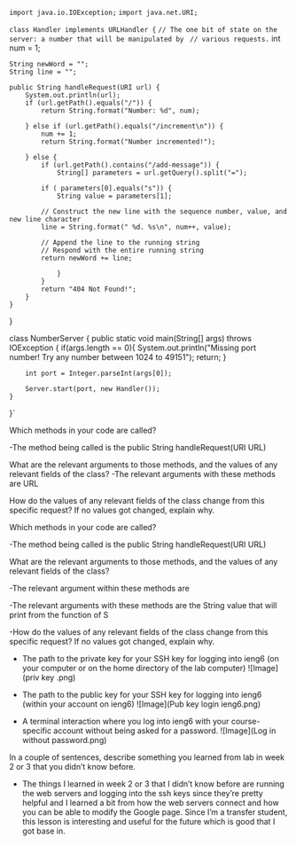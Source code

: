 `import java.io.IOException;`
`import java.net.URI;`

`class Handler implements URLHandler {`
    `// The one bit of state on the server: a number that will be manipulated by`
   ` // various requests.`
    int num = 1;

    String newWord = "";
    String line = "";
   
    public String handleRequest(URI url) {
        System.out.println(url);
        if (url.getPath().equals("/")) {
            return String.format("Number: %d", num);

        } else if (url.getPath().equals("/increment\n")) {
            num += 1;
            return String.format("Number incremented!");

        } else {
            if (url.getPath().contains("/add-message")) {
                String[] parameters = url.getQuery().split("=");

            if ( parameters[0].equals("s")) {
                String value = parameters[1];

            // Construct the new line with the sequence number, value, and new line character
            line = String.format(" %d. %s\n", num++, value);

            // Append the line to the running string
            // Respond with the entire running string
            return newWord += line;
                    
                }
            }
            return "404 Not Found!";
        }
    }
}

class NumberServer {
    public static void main(String[] args) throws IOException {
        if(args.length == 0){
            System.out.println("Missing port number! Try any number between 1024 to 49151");
            return;
        }

        int port = Integer.parseInt(args[0]);

        Server.start(port, new Handler());
    }
}`


Which methods in your code are called?

-The method being called is the public String handleRequest(URI URL)

What are the relevant arguments to those methods, and the values of any relevant fields of the class?
-The relevant arguments with these methods are URL

How do the values of any relevant fields of the class change from this specific request? If no values got changed, explain why.

Which methods in your code are called?

-The method being called is the public String handleRequest(URI URL)

What are the relevant arguments to those methods, and the values of any relevant fields of the class?

-The relevant argument within these methods are

-The relevant arguments with these methods are the String value that will print from the function of S

-How do the values of any relevant fields of the class change from this specific request? If no values got changed, explain why.

- The path to the private key for your SSH key for logging into ieng6 (on your computer or on the home directory of the lab computer)
![Image](priv key .png)

- The path to the public key for your SSH key for logging into ieng6 (within your account on ieng6)
![Image](Pub key login ieng6.png)

- A terminal interaction where you log into ieng6 with your course-specific account without being asked for a password.
![Image](Log in without password.png)

In a couple of sentences, describe something you learned from lab in week 2 or 3 that you didn’t know before.
- The things I learned in week 2 or 3 that I didn’t know before are running the web servers and logging into the ssh keys since they’re pretty helpful and I learned a bit from how the web servers connect and how you can be able to modify the Google page. Since I’m a transfer student, this lesson is interesting and useful for the future which is good that I got base in.  
